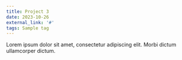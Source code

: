 ```yaml
---
title: Project 3
date: 2023-10-26
external_link: '#'
tags: Sample tag
---
```


Lorem ipsum dolor sit amet, consectetur adipiscing elit. Morbi dictum ullamcorper dictum.

<!--more-->
